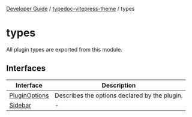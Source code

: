[Developer Guide](../../README.md) / [typedoc-vitepress-theme](../README.md) / types

# types

All plugin types are exported from this module.

## Interfaces

| Interface | Description |
| ------ | ------ |
| [PluginOptions](interfaces/PluginOptions.md) | Describes the options declared by the plugin. |
| [Sidebar](interfaces/Sidebar.md) | - |

